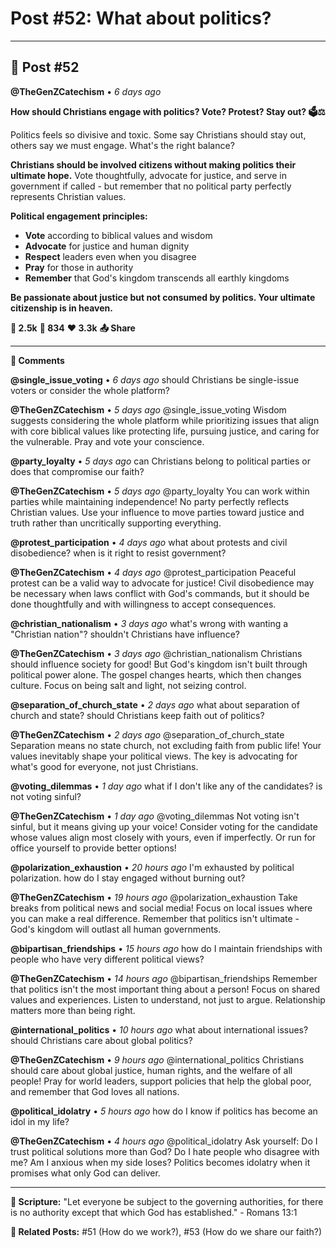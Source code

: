# Post #52: What about politics?

---

## 📱 Post #52

**@TheGenZCatechism** • *6 days ago*

**How should Christians engage with politics? Vote? Protest? Stay out? 🗳️⚖️**

Politics feels so divisive and toxic. Some say Christians should stay out, others say we must engage. What's the right balance?

**Christians should be involved citizens without making politics their ultimate hope.** Vote thoughtfully, advocate for justice, and serve in government if called - but remember that no political party perfectly represents Christian values.

**Political engagement principles:**
- **Vote** according to biblical values and wisdom
- **Advocate** for justice and human dignity  
- **Respect** leaders even when you disagree
- **Pray** for those in authority
- **Remember** that God's kingdom transcends all earthly kingdoms

**Be passionate about justice but not consumed by politics. Your ultimate citizenship is in heaven.**

**💭 2.5k** **🔄 834** **❤️ 3.3k** **📤 Share**

---

**💬 Comments**

**@single_issue_voting** • *6 days ago*
should Christians be single-issue voters or consider the whole platform?

**@TheGenZCatechism** • *5 days ago*
@single_issue_voting Wisdom suggests considering the whole platform while prioritizing issues that align with core biblical values like protecting life, pursuing justice, and caring for the vulnerable. Pray and vote your conscience.

**@party_loyalty** • *5 days ago*
can Christians belong to political parties or does that compromise our faith?

**@TheGenZCatechism** • *5 days ago*
@party_loyalty You can work within parties while maintaining independence! No party perfectly reflects Christian values. Use your influence to move parties toward justice and truth rather than uncritically supporting everything.

**@protest_participation** • *4 days ago*
what about protests and civil disobedience? when is it right to resist government?

**@TheGenZCatechism** • *4 days ago*
@protest_participation Peaceful protest can be a valid way to advocate for justice! Civil disobedience may be necessary when laws conflict with God's commands, but it should be done thoughtfully and with willingness to accept consequences.

**@christian_nationalism** • *3 days ago*
what's wrong with wanting a "Christian nation"? shouldn't Christians have influence?

**@TheGenZCatechism** • *3 days ago*
@christian_nationalism Christians should influence society for good! But God's kingdom isn't built through political power alone. The gospel changes hearts, which then changes culture. Focus on being salt and light, not seizing control.

**@separation_of_church_state** • *2 days ago*
what about separation of church and state? should Christians keep faith out of politics?

**@TheGenZCatechism** • *2 days ago*
@separation_of_church_state Separation means no state church, not excluding faith from public life! Your values inevitably shape your political views. The key is advocating for what's good for everyone, not just Christians.

**@voting_dilemmas** • *1 day ago*
what if I don't like any of the candidates? is not voting sinful?

**@TheGenZCatechism** • *1 day ago*
@voting_dilemmas Not voting isn't sinful, but it means giving up your voice! Consider voting for the candidate whose values align most closely with yours, even if imperfectly. Or run for office yourself to provide better options!

**@polarization_exhaustion** • *20 hours ago*
I'm exhausted by political polarization. how do I stay engaged without burning out?

**@TheGenZCatechism** • *19 hours ago*
@polarization_exhaustion Take breaks from political news and social media! Focus on local issues where you can make a real difference. Remember that politics isn't ultimate - God's kingdom will outlast all human governments.

**@bipartisan_friendships** • *15 hours ago*
how do I maintain friendships with people who have very different political views?

**@TheGenZCatechism** • *14 hours ago*
@bipartisan_friendships Remember that politics isn't the most important thing about a person! Focus on shared values and experiences. Listen to understand, not just to argue. Relationship matters more than being right.

**@international_politics** • *10 hours ago*
what about international issues? should Christians care about global politics?

**@TheGenZCatechism** • *9 hours ago*
@international_politics Christians should care about global justice, human rights, and the welfare of all people! Pray for world leaders, support policies that help the global poor, and remember that God loves all nations.

**@political_idolatry** • *5 hours ago*
how do I know if politics has become an idol in my life?

**@TheGenZCatechism** • *4 hours ago*
@political_idolatry Ask yourself: Do I trust political solutions more than God? Do I hate people who disagree with me? Am I anxious when my side loses? Politics becomes idolatry when it promises what only God can deliver.

---

**📖 Scripture:** "Let everyone be subject to the governing authorities, for there is no authority except that which God has established." - Romans 13:1

**🔗 Related Posts:** #51 (How do we work?), #53 (How do we share our faith?) 